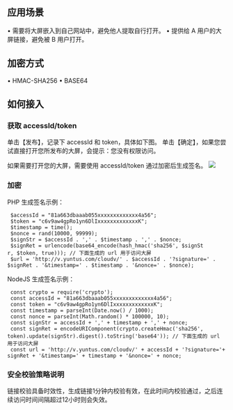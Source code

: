 
## 应用场景 
• 需要将大屏嵌入到自己网站中，避免他人提取自行打开。
• 提供给 A 用户的大屏链接，避免被 B 用户打开。

## 加密方式 
• HMAC-SHA256
• BASE64

## 如何接入
### 获取 accessId/token
单击【发布】，记录下 accessId 和 token，具体如下图。
单击【确定】，如果您尝试直接打开您所发布的大屏，会提示：您没有权限访问。
 
 如果需要打开您的大屏，需要使用 accessId/token 通过加密后生成签名。
![](https://main.qcloudimg.com/raw/fac711403227883d9b1813bb98ad346e.png)
### 加密
PHP 生成签名示例：
```
 $accessId = "81a663dbaaab055xxxxxxxxxxxxx4a56";
 $token = "c6v9aw4gpRo1yn6DlIxxxxxxxxxxxxxK";
 $timestamp = time();
 $nonce = rand(10000, 99999);
 $signStr = $accessId . ',' . $timestamp . ',' . $nonce;
 $signRet = urlencode(base64_encode(hash_hmac('sha256', $signSt
r, $token, true))); // 下面生成的 url 用于访问大屏
 $url = 'http://v.yuntus.com/cloudv/' . $accessId . '?signature=' . $signRet . '&timestamp=' . $timestamp . '&nonce=' . $nonce);
```
NodeJS 生成签名示例：
```
 const crypto = require('crypto');
 const accessId = "81a663dbaaab055xxxxxxxxxxxxx4a56";
 const token = "c6v9aw4gpRo1yn6DlIxxxxxxxxxxxxxK";
 const timestamp = parseInt(Date.now() / 1000);
 const nonce = parseInt(Math.random() * 100000, 10);
 const signStr = accessId + ',' + timestamp + ',' + nonce;
 const signRet = encodeURIComponent(crypto.createHmac('sha256', token).update(signStr).digest().toString('base64')); // 下面生成的 url 用于访问大屏
 const url = 'http://v.yuntus.com/cloudv/' + accessId + '?signature='+ signRet + '&timestamp=' + timestamp + '&nonce=' + nonce;
```

### 安全校验策略说明
链接校验具备时效性，生成链接1分钟内校验有效，在此时间内校验通过，之后连续访问时间间隔超过12小时则会失效。
